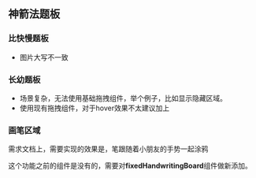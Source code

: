 ## 神箭法题板



### 比快慢题板



- 图片大写不一致

  



### 长幼题板



- 场景复杂，无法使用基础拖拽组件，举个例子，比如显示隐藏区域。
- 使用现有拖拽组件，对于hover效果不太建议加上











### 画笔区域



需求文档上，需要实现的效果是，笔跟随着小朋友的手势一起涂鸦

这个功能之前的组件是没有的，需要对**fixedHandwritingBoard**组件做新添加。